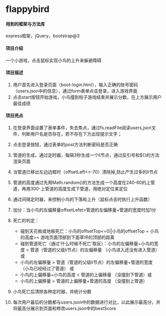 # flappybird
#### 用到的框架与方法库
express框架，jQuery，bootstrap@3

#### 项目介绍
一个小游戏，点击鼠标实现小鸟的上升来躲避障碍

#### 项目描述
1. 用户首先进入登录页面（boot-login.html），输入正确的账号密码（users.json中的信息），通过form表单点击登录，进入游戏界面
2. 点击start按钮开始游戏，小鸟撞到柱子游戏结束并展示分数，在上方展示用户最佳成绩

#### 项目亮点
1. 在登录界面设置了表单事件，失去焦点，通过fs.readFile阅读users,json文件，判断用户名是否存在，若不存在下方出现提示文字；
2. 点击登录按钮，通过表单的post方法判断密码是否正确
3. 管道的生成，通过定时器，每隔3秒生成一个li节点，通过反引号和${}的方法渲染页面
4. 当管道已移出左边边框时（offsetLeft<=-70）清除掉,防止产生过多的li节点
5. 管道的高度通过先用Math.random()的方法生成一个高度在240-60的上管道，再用300-上管道的高度生成下管道，用绝对定位来定位
6. 通过间隔定时器，来控制小鸟的下落和上升（鼠标点击时执行上升函数）
7. 加分：当小鸟的左偏移量offsetLefet>管道的左偏移量+管道的宽度时加1分
8. 死亡的判定：
      * 碰到天花板或地板死亡：小鸟的offsetTop<=0||小鸟的offsetTop + 小鸟的高度>= 游戏页面顶部到下面草坪的顶部的距离
      * 碰到管道死亡（通过‘什么时候不死亡’取反）：小鸟的左偏移量+小鸟的宽度 < 管道（管道的父级li节点）的左偏移量 （小鸟进入还没有进入管道）或 
      * 小鸟的左偏移量 > 管道（管道的父级li节点）的左偏移量+管道的宽度 （小鸟已经经过了管道） 或
      * 小鸟的上偏移量+小鸟的高度 < 管道的上偏移量 （没撞到下管道）或
      * 小鸟的上偏移量 > 管道的上偏移量+管道的高度 （没撞到上管道）

9. 小鸟死亡后清除各种定时器，并统计分数
10. 每次用户最后的分数都与users.json中的数据进行对比，以此展示最高分，并将最高分展示到页面和修改users.json中的bestScore
